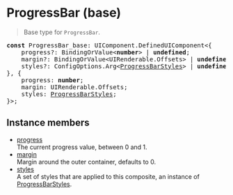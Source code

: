 # ProgressBar (base)

> Base type for `ProgressBar`.

<pre class="docgen_signature"><b>const</b> ProgressBar_base: UIComponent.DefinedUIComponent&lt;{<br>    progress?: BindingOrValue&lt;<b>number</b>&gt; | <b>undefined</b>;<br>    margin?: BindingOrValue&lt;UIRenderable.Offsets&gt; | <b>undefined</b>;<br>    styles?: ConfigOptions.Arg&lt;<a href="ProgressBarStyles.md">ProgressBarStyles</a>&gt; | <b>undefined</b>;<br>}, {<br>    progress: <b>number</b>;<br>    margin: UIRenderable.Offsets;<br>    styles: <a href="ProgressBarStyles.md">ProgressBarStyles</a>;<br>}&gt;;</pre>

## Instance members

- [<!--{ref:property}-->progress](ProgressBar_base_progress.md) \
    The current progress value, between 0 and 1.
- [<!--{ref:property}-->margin](ProgressBar_base_margin.md) \
    Margin around the outer container, defaults to 0.
- [<!--{ref:property}-->styles](ProgressBar_base_styles.md) \
    A set of styles that are applied to this composite, an instance of [ProgressBarStyles](ProgressBarStyles.md).